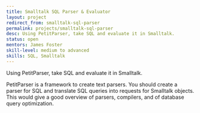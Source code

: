 ```yaml
---
title: Smalltalk SQL Parser & Evaluator
layout: project
redirect_from: smalltalk-sql-parser
permalink: projects/smalltalk-sql-parser
desc: Using PetitParser, take SQL and evaluate it in Smalltalk.
status: open
mentors: James Foster
skill-level: medium to advanced
skills: SQL, Smalltalk
---
```

Using PetitParser, take SQL and evaluate it in Smalltalk.

PetitParser is a framework to create text parsers. You should create a parser
for SQL and translate SQL queries into requests for Smalltalk objects.
This would give a good overview of parsers, compilers, and of database query
optimization.
